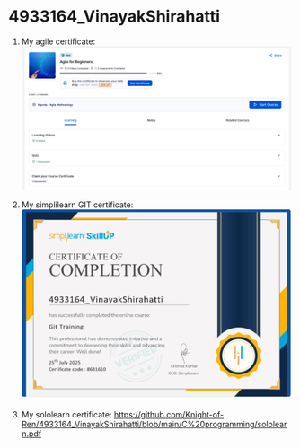 # 4933164_VinayakShirahatti

1. My agile certificate: ![Agile_for_Beginners_Certificate](https://github.com/Knight-of-Ren/4933164_VinayakShirahatti/blob/main/SDLC/Agile_for_beginners.png?raw=true)

2. My simplilearn GIT certificate: ![Simplilearn_GIT_Certificate](https://github.com/Knight-of-Ren/4933164_VinayakShirahatti/blob/main/Git/simplilearn.png?raw=true)

3. My sololearn certificate: https://github.com/Knight-of-Ren/4933164_VinayakShirahatti/blob/main/C%20programming/sololearn.pdf